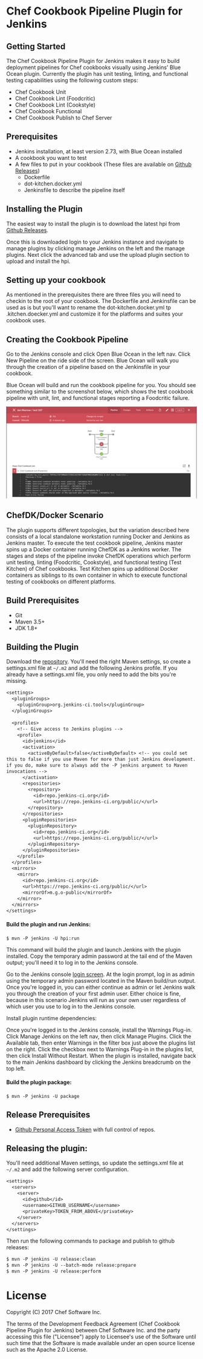# Chef Cookbook Pipeline Plugin for Jenkins

## Getting Started

The Chef Cookbook Pipeline Plugin for Jenkins makes it easy to build deployment pipelines for Chef cookbooks visually using Jenkins' Blue Ocean plugin. Currently the plugin has unit testing, linting, and functional testing capabilities using the following custom steps:
- Chef Cookbook Unit
- Chef Cookbook Lint (Foodcritic)
- Chef Cookbook Lint (Cookstyle)
- Chef Cookbook Functional
- Chef Cookbook Publish to Chef Server

## Prerequisites

- Jenkins installation, at least version 2.73, with Blue Ocean installed
- A cookbook you want to test
- A few files to put in your cookbook (These files are available on [Github Releases](https://github.com/chef/chef-jenkins-plugin/releases))
  * Dockerfile
  * dot-kitchen.docker.yml
  * Jenkinsfile to describe the pipeline itself

## Installing the Plugin

The easiest way to install the plugin is to download the latest hpi from [Github Releases](https://github.com/chef/chef-jenkins-plugin/releases).

Once this is downloaded login to your Jenkins instance and navigate to manage plugins by clicking manage Jenkins on the left and the manage plugins. Next click the advanced tab and use the upload plugin section to upload and install the hpi.

## Setting up your cookbook

As mentioned in the prerequisites there are three files you will need to checkin to the root of your cookbook. The Dockerfile and Jenkinsfile can be used as is but you'll want to rename the dot-kitchen.docker.yml tp .kitchen.doecker.yml and customize it for the platforms and suites your cookbook uses.

## Creating the Cookbook Pipeline

Go to the Jenkins console and click Open Blue Ocean in the left nav. Click New Pipeline on the ride side of the screen. Blue Ocean will walk you through the creation of a pipeline based on the Jenkinsfile in your cookbook.

Blue Ocean will build and run the cookbook pipeline for you. You should see something similar to the screenshot below, which shows the test cookbook pipeline with unit, lint, and functional stages reporting a Foodcritic failure.

![alt text](readme.png "Chef Test Cookbook Pipeline with Unit, Lint, and Functional Stages reporting Foodcritic Failure")

## ChefDK/Docker Scenario

The plugin supports different topologies, but the variation described here consists of a local standalone workstation running Docker and Jenkins as Jenkins master. To execute the test cookbook pipeline, Jenkins master spins up a Docker container running ChefDK as a Jenkins worker. The stages and steps of the pipeline invoke ChefDK operations which perform unit testing, linting (Foodcritic, Cookstyle), and functional testing (Test Kitchen) of Chef cookbooks. Test Kitchen spins up additional Docker containers as siblings to its own container in which to execute functional testing of cookbooks on different platforms.

## Build Prerequisites

- Git
- Maven 3.5+
- JDK 1.8+

## Building the Plugin

Download the [repository](https://github.com/chef/chef-automate-plugin.git). You'll need the right Maven settings, so create a settings.xml file at ```~/.m2``` and add the following Jenkins profile. If you already have a settings.xml file, you only need to add the bits you're missing.

```
<settings>
  <pluginGroups>
    <pluginGroup>org.jenkins-ci.tools</pluginGroup>
  </pluginGroups>

  <profiles>
    <!-- Give access to Jenkins plugins -->
    <profile>
      <id>jenkins</id>
      <activation>
        <activeByDefault>false</activeByDefault> <!-- you could set this to false if you use Maven for more than just Jenkins development. if you do, make sure to always add the -P jenkins argument to Maven invocations -->
      </activation>
      <repositories>
        <repository>
          <id>repo.jenkins-ci.org</id>
          <url>https://repo.jenkins-ci.org/public/</url>
        </repository>
      </repositories>
      <pluginRepositories>
        <pluginRepository>
          <id>repo.jenkins-ci.org</id>
          <url>https://repo.jenkins-ci.org/public/</url>
        </pluginRepository>
      </pluginRepositories>
    </profile>
  </profiles>
  <mirrors>
    <mirror>
      <id>repo.jenkins-ci.org</id>
      <url>https://repo.jenkins-ci.org/public/</url>
      <mirrorOf>m.g.o-public</mirrorOf>
    </mirror>
  </mirrors>
</settings>
```

#### Build the plugin and run Jenkins:

```$ mvn -P jenkins -U hpi:run```

This command will build the plugin and launch Jenkins with the plugin installed. Copy the temporary admin password at the tail end of the Maven output; you'll need it to log in to the Jenkins console.

Go to the Jenkins console [login screen](http://localhost:8080/jenkins). At the login prompt, log in as admin using the temporary admin password located in the Maven build/run output. Once you're logged in, you can either continue as admin or let Jenkins walk you through the creation of your first admin user. Either choice is fine, because in this scenario Jenkins will run as your own user regardless of which user you use to log in to the Jenkins console.

Install plugin runtime dependencies:

Once you're logged in to the Jenkins console, install the Warnings Plug-in. Click Manage Jenkins on the left nav, then click Manage Plugins. Click the Available tab, then enter Warnings in the filter box just above the plugins list on the right. Click the checkbox next to Warnings Plug-in in the plugins list, then click Install Without Restart. When the plugin is installed, navigate back to the main Jenkins dashboard by clicking the Jenkins breadcrumb on the top left.

#### Build the plugin package:

```$ mvn -P jenkins -U package```

## Release Prerequisites

- [Github Personal Access Token](https://github.com/blog/1509-personal-api-tokens) with full control of repos.

## Releasing the plugin:

You'll need additional Maven settings, so update the settings.xml file at ```~/.m2``` and add the following server configuration.

```
<settings>
  <servers>
    <server>
      <id>github</id>
      <username>GITHUB_USERNAME</username>
      <privateKey>TOKEN_FROM_ABOVE</privateKey>
    </server>
  </servers>
</settings>
```

Then run the following commands to package and publish to github releases:

```
$ mvn -P jenkins -U release:clean
$ mvn -P jenkins -U --batch-mode release:prepare
$ mvn -P jenkins -U release:perform
```

# License

Copyright (C) 2017 Chef Software Inc.

The terms of the Development Feedback Agreement (Chef Cookbook Pipeline
Plugin for Jenkins) between Chef Software Inc. and the party accessing
this file ("Licensee") apply to Licensee's use of the Software until such
time that the Software is made available under an open source license such
as the Apache 2.0 License.
